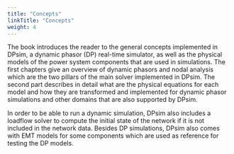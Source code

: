 ```yaml
---
title: "Concepts"
linkTitle: "Concepts"
weight: 4
---
```


The book introduces the reader to the general concepts implemented in DPsim, a dynamic phasor (DP) real-time simulator, as well as the physical models of the power system components that are used in simulations.
The first chapters give an overview of dynamic phasors and nodal analysis which are the two pillars of the main solver implemented in DPsim.
The second part describes in detail what are the physical equations for each model and how they are transformed and implemented for dynamic phasor simulations and other domains that are also supported by DPsim.

In order to be able to run a dynamic simulation, DPsim also includes a loadflow solver to compute the initial state of the network if it is not included in the network data.
Besides DP simulations, DPsim also comes with EMT models for some components which are used as reference for testing the DP models.
